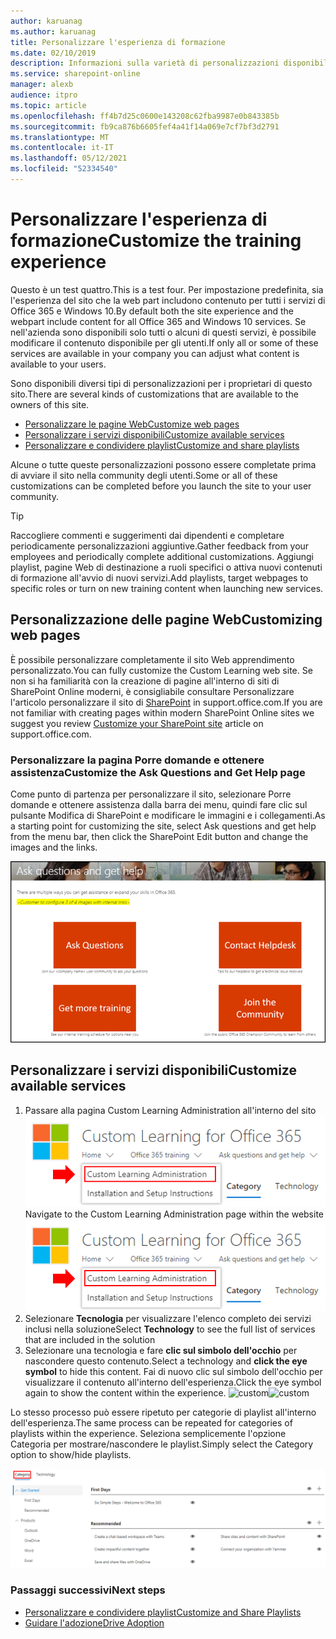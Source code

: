```yaml
---
author: karuanag
ms.author: karuanag
title: Personalizzare l'esperienza di formazione
ms.date: 02/10/2019
description: Informazioni sulla varietà di personalizzazioni disponibili con Apprendimento personalizzato per Office 365
ms.service: sharepoint-online
manager: alexb
audience: itpro
ms.topic: article
ms.openlocfilehash: ff4b7d25c0600e143208c62fba9987e0b843385b
ms.sourcegitcommit: fb9ca876b6605fef4a41f14a069e7cf7bf3d2791
ms.translationtype: MT
ms.contentlocale: it-IT
ms.lasthandoff: 05/12/2021
ms.locfileid: "52334540"
---
```

# <a name="customize-the-training-experience"></a><span data-ttu-id="54419-103">Personalizzare l'esperienza di formazione</span><span class="sxs-lookup"><span data-stu-id="54419-103">Customize the training experience</span></span>

<span data-ttu-id="54419-104">Questo è un test quattro.</span><span class="sxs-lookup"><span data-stu-id="54419-104">This is a test four.</span></span> <span data-ttu-id="54419-105">Per impostazione predefinita, sia l'esperienza del sito che la web part includono contenuto per tutti i servizi di Office 365 e Windows 10.</span><span class="sxs-lookup"><span data-stu-id="54419-105">By default both the site experience and the webpart include content for all Office 365 and Windows 10 services.</span></span>  <span data-ttu-id="54419-106">Se nell'azienda sono disponibili solo tutti o alcuni di questi servizi, è possibile modificare il contenuto disponibile per gli utenti.</span><span class="sxs-lookup"><span data-stu-id="54419-106">If only all or some of these services are available in your company you can adjust what content is available to your users.</span></span>  

<span data-ttu-id="54419-107">Sono disponibili diversi tipi di personalizzazioni per i proprietari di questo sito.</span><span class="sxs-lookup"><span data-stu-id="54419-107">There are several kinds of customizations that are available to the owners of this site.</span></span> 

- [<span data-ttu-id="54419-108">Personalizzare le pagine Web</span><span class="sxs-lookup"><span data-stu-id="54419-108">Customize web pages</span></span>](#customizing-web-pages)
- [<span data-ttu-id="54419-109">Personalizzare i servizi disponibili</span><span class="sxs-lookup"><span data-stu-id="54419-109">Customize available services</span></span>](#customize-available-services)
- [<span data-ttu-id="54419-110">Personalizzare e condividere playlist</span><span class="sxs-lookup"><span data-stu-id="54419-110">Customize and share playlists</span></span>](customplaylist.md)

<span data-ttu-id="54419-111">Alcune o tutte queste personalizzazioni possono essere completate prima di avviare il sito nella community degli utenti.</span><span class="sxs-lookup"><span data-stu-id="54419-111">Some or all of these customizations can be completed before you launch the site to your user community.</span></span>  

> [!TIP]
> <span data-ttu-id="54419-112">Raccogliere commenti e suggerimenti dai dipendenti e completare periodicamente personalizzazioni aggiuntive.</span><span class="sxs-lookup"><span data-stu-id="54419-112">Gather feedback from your employees and periodically complete additional customizations.</span></span>  <span data-ttu-id="54419-113">Aggiungi playlist, pagine Web di destinazione a ruoli specifici o attiva nuovi contenuti di formazione all'avvio di nuovi servizi.</span><span class="sxs-lookup"><span data-stu-id="54419-113">Add playlists, target webpages to specific roles or turn on new training content when launching new services.</span></span> 

## <a name="customizing-web-pages"></a><span data-ttu-id="54419-114">Personalizzazione delle pagine Web</span><span class="sxs-lookup"><span data-stu-id="54419-114">Customizing web pages</span></span>

<span data-ttu-id="54419-115">È possibile personalizzare completamente il sito Web apprendimento personalizzato.</span><span class="sxs-lookup"><span data-stu-id="54419-115">You can fully customize the Custom Learning web site.</span></span> <span data-ttu-id="54419-116">Se non si ha familiarità con la creazione di pagine all'interno di siti di SharePoint Online moderni, è consigliabile consultare Personalizzare l'articolo personalizzare il sito di [SharePoint](https://support.office.com/article/customize-your-sharepoint-site-320b43e5-b047-4fda-8381-f61e8ac7f59b) in support.office.com.</span><span class="sxs-lookup"><span data-stu-id="54419-116">If you are not familiar with creating pages within modern SharePoint Online sites we suggest you review [Customize your SharePoint site](https://support.office.com/article/customize-your-sharepoint-site-320b43e5-b047-4fda-8381-f61e8ac7f59b) article on support.office.com.</span></span> 

### <a name="customize-the-ask-questions-and-get-help-page"></a><span data-ttu-id="54419-117">Personalizzare la **pagina Porre domande e ottenere** assistenza</span><span class="sxs-lookup"><span data-stu-id="54419-117">Customize the **Ask Questions and Get Help** page</span></span>

<span data-ttu-id="54419-118">Come punto di partenza per personalizzare il sito, selezionare Porre domande e ottenere assistenza dalla barra dei menu, quindi fare clic sul pulsante Modifica di SharePoint e modificare le immagini e i collegamenti.</span><span class="sxs-lookup"><span data-stu-id="54419-118">As a starting point for customizing the site, select Ask questions and get help from the menu bar, then click the SharePoint Edit button and change the images and the links.</span></span> 

![Porre domande e ottenere la finestra della Guida](media/custom_ask.png)

## <a name="customize-available-services"></a><span data-ttu-id="54419-120">Personalizzare i servizi disponibili</span><span class="sxs-lookup"><span data-stu-id="54419-120">Customize available services</span></span>

1.  <span data-ttu-id="54419-121">Passare alla pagina Custom Learning Administration all'interno del sito ![ Web Select Custom Learning Administration](media/custom_admin.png)</span><span class="sxs-lookup"><span data-stu-id="54419-121">Navigate to the Custom Learning Administration page within the website ![Select Custom Learning Administration](media/custom_admin.png)</span></span>
1. <span data-ttu-id="54419-122">Selezionare **Tecnologia** per visualizzare l'elenco completo dei servizi inclusi nella soluzione</span><span class="sxs-lookup"><span data-stu-id="54419-122">Select **Technology** to see the full list of services that are included in the solution</span></span>
1. <span data-ttu-id="54419-123">Selezionare una tecnologia e fare **clic sul simbolo dell'occhio** per nascondere questo contenuto.</span><span class="sxs-lookup"><span data-stu-id="54419-123">Select a technology and **click the eye symbol** to hide this content.</span></span>  <span data-ttu-id="54419-124">Fai di nuovo clic sul simbolo dell'occhio per visualizzare il contenuto all'interno dell'esperienza.</span><span class="sxs-lookup"><span data-stu-id="54419-124">Click the eye symbol again to show the content within the experience.</span></span> 
<span data-ttu-id="54419-125">![custom](media/custom_techlist.png)</span><span class="sxs-lookup"><span data-stu-id="54419-125">![custom](media/custom_techlist.png)</span></span>

<span data-ttu-id="54419-126">Lo stesso processo può essere ripetuto per categorie di playlist all'interno dell'esperienza.</span><span class="sxs-lookup"><span data-stu-id="54419-126">The same process can be repeated for categories of playlists within the experience.</span></span>  <span data-ttu-id="54419-127">Seleziona semplicemente l'opzione Categoria per mostrare/nascondere le playlist.</span><span class="sxs-lookup"><span data-stu-id="54419-127">Simply select the Category option to show/hide playlists.</span></span> 

![Seleziona categoria](media/custom_cat.png)

### <a name="next-steps"></a><span data-ttu-id="54419-129">Passaggi successivi</span><span class="sxs-lookup"><span data-stu-id="54419-129">Next steps</span></span>

- [<span data-ttu-id="54419-130">Personalizzare e condividere playlist</span><span class="sxs-lookup"><span data-stu-id="54419-130">Customize and Share Playlists</span></span>](customplaylist.md)
- [<span data-ttu-id="54419-131">Guidare l'adozione</span><span class="sxs-lookup"><span data-stu-id="54419-131">Drive Adoption</span></span>](driveadoption.md) 
